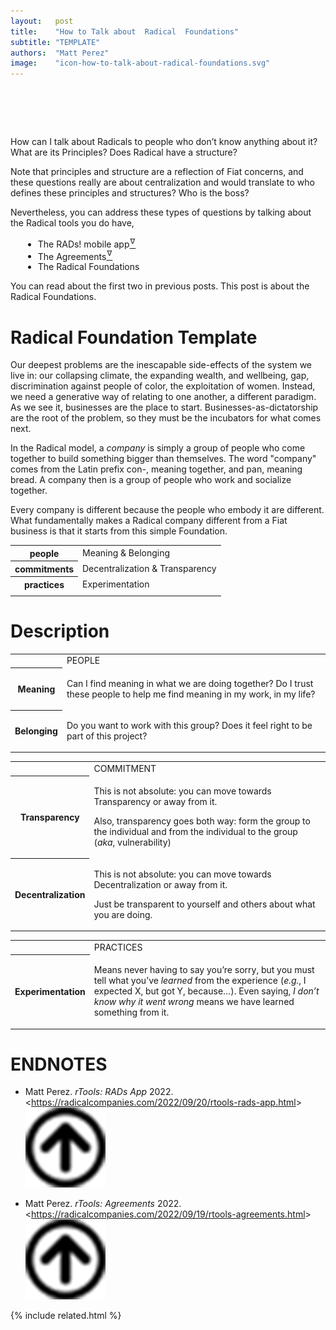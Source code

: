 ```yaml
---
layout:   post
title:    "How to Talk about  Radical  Foundations"
subtitle: "TEMPLATE"
authors:  "Matt Perez"
image:    "icon-how-to-talk-about-radical-foundations.svg"
---
```


<div style="display:none;">
 <p><span class="_quotespan">How can I talk about <span class="_paradigm">Radical</span> to people who don&rsquo;t know anything about it.</span> What are its Principles? Does <span class="_paradigm">Radical</span> have a structure?</p>
</div>

<h1>&nbsp;</h1>
 <p><span class="_quotespan">How can I talk about <span class="_paradigm">Radical</span>s to people who don&rsquo;t know anything about it?</span> What are its Principles? Does <span class="_paradigm">Radical</span> have a structure?</p>
 <p>Note that principles and structure are a reflection of <span class="_paradigm">Fiat</span> concerns, and these questions really are about centralization and would translate to who defines these principles and structures? Who is the boss?</p>
 <p>Nevertheless, you can address these types of questions by talking about the <span class="_paradigm">Radical</span> tools you do have,</p>
 <ul style="margin-left:20px; ">
  <li>The RADs! mobile app<a href="#en01"><sup id="bm01">&hairsp;&nabla;&hairsp;</sup></a></li>
  <li>The Agreements<a href="#en02"><sup id="bm02">&hairsp;&nabla;&hairsp;</sup></a></li>
  <li>The <span class="_paradigm">Radical</span> Foundations</li>
 </ul>
 <p>You can read about the first two in previous posts. This post is about the <span class="_paradigm">Radical</span> Foundations.</p>

<h1>Radical Foundation Template</h1>
 <p>Our deepest problems are the inescapable side-effects of the system we live in: our collapsing climate, the expanding wealth, and wellbeing, gap, discrimination against people of color, the exploitation of women. Instead, we need a generative way of relating to one another, a different paradigm. As we see it, businesses are the place to start. Businesses-as-dictatorship are the root of the problem, so they must be the incubators for what comes next.</p>
 <p>In the <span class="_paradigm">Radical</span> model, a <em>company</em> is simply a group of people who come together to build something bigger than themselves. The word "company" comes from the Latin prefix con-, meaning together, and pan, meaning bread. A company then is a group of people who work and socialize together.</p>
 <p>Every company is different because the people who embody it are different. What fundamentally makes a <span class="_paradigm">Radical</span> company different from a <span class="_paradigm">Fiat</span> business is that it starts from this simple Foundation.</p>
 <div class="_center">
  <table class="_h2table">
   <tr>
    <th>people</th>
    <td>Meaning & Belonging</td>
   </tr>
   <tr>
    <th>commitments</th>
    <td>Decentralization & Transparency</td>
   </tr>
   <tr>
    <th>practices</th>
    <td>Experimentation</td>
   </tr>
   <tr>
    <td class="_spacer_"></td>
   </tr>
  </table>
 </div>

<h1>Description</h1>
 <div class="_center">
  <table class="_explicitalignment">
   <tr id="_background">
    <th></th>
    <td>PEOPLE</td>
   </tr>
   <tr>
    <th>Meaning</th>
    <td>
     <p>Can I find meaning in what we are doing together? Do I trust these people to help me find meaning in my work, in my life?</p>
    </td>
   </tr>
   <tr>
    <th>Belonging</th>
    <td>
      <p>Do you want to work with this group? Does it feel right to be part of this project?</p>
    </td>
   </tr>
  </table>
 </div>
 <div class="_center">
  <table class="_explicitalignment">
   <tr id="_background">
    <th></th>
    <td>COMMITMENT</td>
   </tr>
   <tr>
    <th>Transparency</th>
    <td>
     <p>This is not absolute: you can move towards Transparency or away from it.</p>
     <p>Also, transparency goes both way: form the group to the individual and from the individual to the group (<em>aka</em>, vulnerability)</p>
    </td>
   </tr>
   <tr>
    <th>Decentralization</th>
    <td>
     <p>This is not absolute: you can move towards Decentralization or away from it.</p>
     <p>Just be transparent to yourself and others about what you are doing.</p>
    </td>
   </tr>
  </table>
 </div>
 <div class="_center">
  <table class="_explicitalignment">
   <tr id="_background">
    <th></th>
    <td>PRACTICES</td>
   </tr>
   <tr>
    <th>Experimentation</th>
    <td>
     <p>Means never having to say you&rsquo;re sorry, but you must tell what you&rsquo;ve <em>learned</em> from the experience (<em>e.g.</em>, I expected X, but got Y, because&hellip;). Even saying, <em>I don&rsquo;t know why it went wrong</em> means we have learned something from it.</p>
   </td>
  </tr>
 </table>
</div>

<h1 class="_section">ENDNOTES</h1>
 <ul>
  <li id="en01">
   <p class="_list-item">
    Matt Perez.
    <em>rTools: <span class="_paradigm">RAD</span>s App</em>
    2022.
    &lt;<a href="https://radicalcompanies.com/2022/09/20/rtools-rads-app.html" target="_blank">https://radicalcompanies.com/2022/09/20/rtools-rads-app.html</a>&gt;
    <a class="_uparrow" href="#bm01"><img src="/assets/img/arrow-up-icon.png"></a>
   </p>
  </li>
  <li id="en02">
   <p class="_list-item">
    Matt Perez.
    <em>rTools: Agreements</em>
    2022.
    &lt;<a href="https://radicalcompanies.com/2022/09/19/rtools-agreements.html" target="_blank">https://radicalcompanies.com/2022/09/19/rtools-agreements.html</a>&gt;
    <a class="_uparrow" href="#bm02"><img src="/assets/img/arrow-up-icon.png"></a>
   </p>
  </li>
 </ul>

{% include related.html %}
